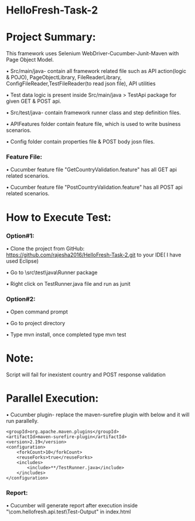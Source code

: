 # HelloFresh-Task-2

# Project Summary:

This framework uses Selenium WebDriver-Cucumber-Junit-Maven with Page Object Model.

•	Src/main/java- contain all framework related file such as API action(logic & POJO), PageObjectLibrary, FileReaderLibrary, ConfigFileReader,TestFileReader(to read json file), API utilities

•	Test data logic is present inside Src/main/java > TestApi package for given GET & POST api.

•	Src/test/java- contain framework runner class and step definition files.

•	APIFeatures folder contain feature file, which is used to write business scenarios.

•	Config folder contain properties file & POST body josn files.


### Feature File:
•	Cucumber feature file "GetCountryValidation.feature" has all GET api related scenarios.

•	Cucumber feature file "PostCountryValidation.feature" has all POST api related scenarios.


# How to Execute Test:

### Option#1:
•	Clone the project from GitHub: https://github.com/rajesha2016/HelloFresh-Task-2.git to your IDE( I have used Eclipse) 

•	Go to \src\test\java\Runner package

•	Right click on TestRunner.java file and run as junit


### Option#2:
•	Open command prompt

•	Go to project directory

•	Type mvn install, once completed type mvn test

# Note:
Script will fail for inexistent country and POST response validation


# Parallel Execution:

•	Cucumber plugin- replace the maven-surefire plugin with below and it will run parallelly. 

<plugin>
  
    <groupId>org.apache.maven.plugins</groupId>
    <artifactId>maven-surefire-plugin</artifactId>
    <version>2.19</version>
    <configuration>
        <forkCount>10</forkCount>
        <reuseForks>true</reuseForks>
        <includes>
            <include>**/TestRunner.java</include>
        </includes>
    </configuration>
</plugin>

### Report:

•	Cucumber will generate report after execution inside "\com.hellofresh.api.test\Test-Output" in index.html

